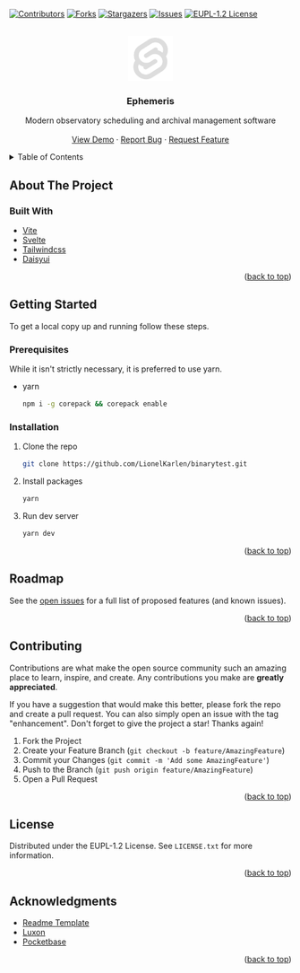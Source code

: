 <div id="top"></div>
<!--
*** Thanks for checking out the Best-README-Template. If you have a suggestion
*** that would make this better, please fork the repo and create a pull request
*** or simply open an issue with the tag "enhancement".
*** Don't forget to give the project a star!
*** Thanks again! Now go create something AMAZING! :D
-->

<!-- PROJECT SHIELDS -->
<!--
*** I'm using markdown "reference style" links for readability.
*** Reference links are enclosed in brackets [ ] instead of parentheses ( ).
*** See the bottom of this document for the declaration of the reference variables
*** for contributors-url, forks-url, etc. This is an optional, concise syntax you may use.
*** https://www.markdownguide.org/basic-syntax/#reference-style-links
-->

[![Contributors][contributors-shield]][contributors-url]
[![Forks][forks-shield]][forks-url]
[![Stargazers][stars-shield]][stars-url]
[![Issues][issues-shield]][issues-url]
[![EUPL-1.2 License][license-shield]][license-url]

<!-- PROJECT LOGO -->
<br />
<div align="center">
  <a href="https://github.com/lionelkarlen/ephemeris2">
    <img src="static/favicon.png" alt="Logo" width="80" height="80">
  </a>

<h3 align="center">Ephemeris</h3>

  <p align="center">
    Modern observatory scheduling and archival management software
	<br />
    <br />
    <a href="https://github.com/lionelkarlen/ephemeris2">View Demo</a>
    ·
    <a href="https://github.com/lionelkarlen/ephemeris2/issues">Report Bug</a>
    ·
    <a href="https://github.com/lionelkarlen/ephemeris2/issues">Request Feature</a>
  </p>
</div>

<!-- TABLE OF CONTENTS -->
<details>
  <summary>Table of Contents</summary>
  <ol>
    <li>
      <a href="#about-the-project">About The Project</a>
      <ul>
        <li><a href="#built-with">Built With</a></li>
      </ul>
    </li>
    <li>
      <a href="#getting-started">Getting Started</a>
      <ul>
        <li><a href="#prerequisites">Prerequisites</a></li>
        <li><a href="#installation">Installation</a></li>
      </ul>
    </li>
    <li><a href="#roadmap">Roadmap</a></li>
    <li><a href="#contributing">Contributing</a></li>
    <li><a href="#license">License</a></li>
    <li><a href="#acknowledgments">Acknowledgments</a></li>
  </ol>
</details>

<!-- ABOUT THE PROJECT -->

## About The Project

### Built With

- [Vite](https://vitejs.dev/)
- [Svelte](https://svelte.dev/)
- [Tailwindcss](https://tailwindcss.com/)
- [Daisyui](https://daisyui.com/)

<p align="right">(<a href="#top">back to top</a>)</p>

<!-- GETTING STARTED -->

## Getting Started

To get a local copy up and running follow these steps.

### Prerequisites

While it isn't strictly necessary, it is preferred to use yarn.

- yarn
  ```sh
  npm i -g corepack && corepack enable
  ```

### Installation

1. Clone the repo
   ```sh
   git clone https://github.com/LionelKarlen/binarytest.git
   ```
2. Install packages
   ```sh
   yarn
   ```
3. Run dev server
   ```sh
   yarn dev
   ```

<p align="right">(<a href="#top">back to top</a>)</p>

<!-- ROADMAP -->

## Roadmap

See the [open issues](https://github.com/lionelkarlen/ephemeris2/issues) for a full list of proposed features (and known issues).

<p align="right">(<a href="#top">back to top</a>)</p>

<!-- CONTRIBUTING -->

## Contributing

Contributions are what make the open source community such an amazing place to learn, inspire, and create. Any contributions you make are **greatly appreciated**.

If you have a suggestion that would make this better, please fork the repo and create a pull request. You can also simply open an issue with the tag "enhancement".
Don't forget to give the project a star! Thanks again!

1. Fork the Project
2. Create your Feature Branch (`git checkout -b feature/AmazingFeature`)
3. Commit your Changes (`git commit -m 'Add some AmazingFeature'`)
4. Push to the Branch (`git push origin feature/AmazingFeature`)
5. Open a Pull Request

<p align="right">(<a href="#top">back to top</a>)</p>

<!-- LICENSE -->

## License

Distributed under the EUPL-1.2 License. See `LICENSE.txt` for more information.

<p align="right">(<a href="#top">back to top</a>)</p>

<!-- ACKNOWLEDGMENTS -->

## Acknowledgments

- [Readme Template](https://github.com/othneildrew/Best-README-Template)
- [Luxon](https://moment.github.io/luxon/#/?id=luxon)
- [Pocketbase](https://pocketbase.io/)

<p align="right">(<a href="#top">back to top</a>)</p>

<!-- MARKDOWN LINKS & IMAGES -->
<!-- https://www.markdownguide.org/basic-syntax/#reference-style-links -->

[contributors-shield]: https://img.shields.io/github/contributors/lionelkarlen/ephemeris2.svg?style=for-the-badge
[contributors-url]: https://github.com/lionelkarlen/ephemeris2/graphs/contributors
[forks-shield]: https://img.shields.io/github/forks/lionelkarlen/ephemeris2.svg?style=for-the-badge
[forks-url]: https://github.com/lionelkarlen/ephemeris2/network/members
[stars-shield]: https://img.shields.io/github/stars/lionelkarlen/ephemeris2.svg?style=for-the-badge
[stars-url]: https://github.com/lionelkarlen/ephemeris2/stargazers
[issues-shield]: https://img.shields.io/github/issues/lionelkarlen/ephemeris2.svg?style=for-the-badge
[issues-url]: https://github.com/lionelkarlen/ephemeris2/issues
[license-shield]: https://img.shields.io/github/license/lionelkarlen/ephemeris2.svg?style=for-the-badge
[license-url]: https://github.com/lionelkarlen/ephemeris2/blob/master/LICENSE.txt
